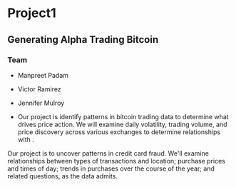 # Project1

## Generating Alpha Trading Bitcoin 

### Team
- Manpreet Padam
- Victor Ramirez 
- Jennifer Mulroy 

 - Our project is identify patterns in bitcoin trading data to determine what drives price action. We will examine daily volatility, trading volume, and price discovery across various exchanges to determine relationships with . 
 

Our project is to uncover patterns in credit card fraud. We'll examine relationships between types of transactions and location; purchase prices and times of day; trends in purchases over the course of the year; and related questions, as the data admits.
